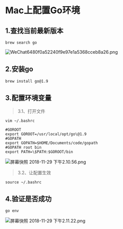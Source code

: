 # Mac上配置Go环境   

## 1.查找当前最新版本
```
brew search go
```
![WeChat6480f0a52240f9e97e1a5368cceb8a26.png](https://upload-images.jianshu.io/upload_images/1745735-234dc0d47e9aa293.png?imageMogr2/auto-orient/strip%7CimageView2/2/w/1240)

## 2.安装go
```
brew install go@1.9
```
## 3.配置环境变量
>3.1、打开文件
```
vim ~/.bashrc
```
```
#GOROOT
export GOROOT=/usr/local/opt/go\@1.9
#GOPATH
export GOPATH=$HOME/Documents/code/gopath
#GOPATH root bin
export PATH=\$PATH:$GOROOT/bin
```
![屏幕快照 2018-11-29 下午2.10.56.png](https://upload-images.jianshu.io/upload_images/1745735-8488a2a4db03f734.png?imageMogr2/auto-orient/strip%7CimageView2/2/w/1240)

>3.2、让配置生效
```
source ~/.bashrc
```
## 4.验证是否成功
```
go env
```
![屏幕快照 2018-11-29 下午2.11.22.png](https://upload-images.jianshu.io/upload_images/1745735-99b55f6f041ce0c3.png?imageMogr2/auto-orient/strip%7CimageView2/2/w/1240)

